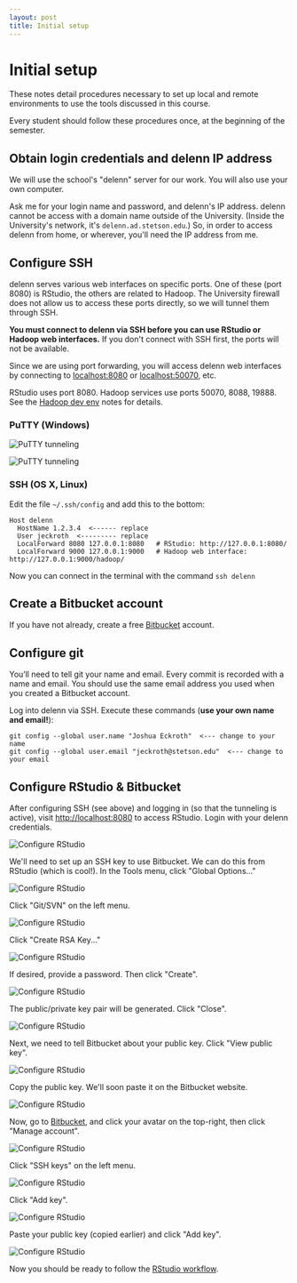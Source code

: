 ```yaml
---
layout: post
title: Initial setup
---
```


# Initial setup

These notes detail procedures necessary to set up local and remote environments to use the tools discussed in this course.

Every student should follow these procedures once, at the beginning of the semester.

## Obtain login credentials and delenn IP address

We will use the school's "delenn" server for our work. You will also use your own computer.

Ask me for your login name and password, and delenn's IP address. delenn cannot be access with a domain name outside of the University. (Inside the University's network, it's `delenn.ad.stetson.edu`.) So, in order to access delenn from home, or wherever, you'll need the IP address from me.

## Configure SSH

delenn serves various web interfaces on specific ports. One of these (port 8080) is RStudio, the others are related to Hadoop. The University firewall does not allow us to access these ports directly, so we will tunnel them through SSH.

**You must connect to delenn via SSH before you can use RStudio or Hadoop web interfaces.** If you don't connect with SSH first, the ports will not be available.

Since we are using port forwarding, you will access delenn web interfaces by connecting to [localhost:8080](http://localhost:8080) or [localhost:50070](http://localhost:50070), etc.

RStudio uses port 8080. Hadoop services use ports 50070, 8088, 19888. See the [Hadoop dev env](/notes/hadoop-dev-env.html) notes for details.

### PuTTY (Windows)

![PuTTY tunneling](/images/putty-1.png)

![PuTTY tunneling](/images/putty-2.png)

### SSH (OS X, Linux)

Edit the file `~/.ssh/config` and add this to the bottom:

```
Host delenn
  HostName 1.2.3.4  <------ replace
  User jeckroth  <--------- replace
  LocalForward 8080 127.0.0.1:8080   # RStudio: http://127.0.0.1:8080/
  LocalForward 9000 127.0.0.1:9000   # Hadoop web interface: http://127.0.0.1:9000/hadoop/
```

Now you can connect in the terminal with the command `ssh delenn`

## Create a Bitbucket account

If you have not already, create a free [Bitbucket](https://bitbucket.org) account.

## Configure git

You’ll need to tell git your name and email. Every commit is recorded with a name and email. You should use the same email address you used when you created a Bitbucket account.

Log into delenn via SSH. Execute these commands (**use your own name and email!**):

```
git config --global user.name "Joshua Eckroth"  <--- change to your name
git config --global user.email "jeckroth@stetson.edu"  <--- change to your email
```

## Configure RStudio & Bitbucket

After configuring SSH (see above) and logging in (so that the tunneling is active), visit [http://localhost:8080](http://localhost:8080) to access RStudio. Login with your delenn credentials.

![Configure RStudio](/images/setup-rstudio-1.png)

We'll need to set up an SSH key to use Bitbucket. We can do this from RStudio (which is cool!). In the Tools menu, click "Global Options..."

![Configure RStudio](/images/setup-rstudio-2.png)

Click "Git/SVN" on the left menu.

![Configure RStudio](/images/setup-rstudio-3.png)

Click "Create RSA Key..."

![Configure RStudio](/images/setup-rstudio-4.png)

If desired, provide a password. Then click "Create".

![Configure RStudio](/images/setup-rstudio-5.png)

The public/private key pair will be generated. Click "Close".

![Configure RStudio](/images/setup-rstudio-6.png)

Next, we need to tell Bitbucket about your public key. Click "View public key".

![Configure RStudio](/images/setup-rstudio-7.png)

Copy the public key. We'll soon paste it on the Bitbucket website.

![Configure RStudio](/images/setup-rstudio-8.png)

Now, go to [Bitbucket](https://bitbucket.org), and click your avatar on the top-right, then click "Manage account".

![Configure RStudio](/images/setup-rstudio-9.png)

Click "SSH keys" on the left menu.

![Configure RStudio](/images/setup-rstudio-10.png)

Click "Add key".

![Configure RStudio](/images/setup-rstudio-11.png)

Paste your public key (copied earlier) and click "Add key".

![Configure RStudio](/images/setup-rstudio-12.png)

Now you should be ready to follow the [RStudio workflow](/notes/rstudio-workflow.html).